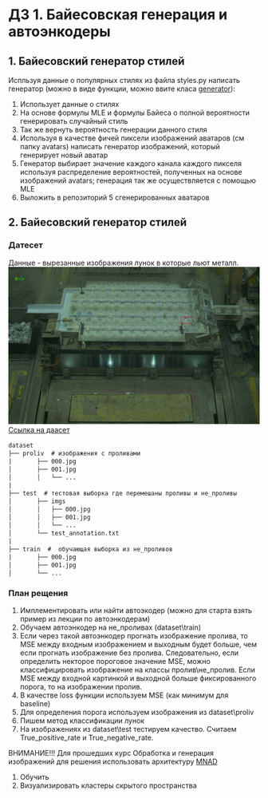 # ДЗ 1. Байесовская генерация и автоэнкодеры

## 1. Байесовский генератор стилей

Испльзуя данные о популярных стилях из файла styles.py написать генератор (можно в виде функции, можно ввите класа [generator](https://wiki.python.org/moin/Generators)):
1. Использует данные о стилях
2. На основе формулы MLE и формулы Байеса о полной вероятности генерировать случайный стиль
3. Так же вернуть вероятность генерации данного стиля
4. Используя в качестве фичей пиксели изображений аватаров (см папку avatars) написать генератор изображений, который генерирует новый аватар
5. Генератор выбирает значение каждого канала каждого пикселя используя распределение вероятностей, полученных на основе изображений avatars; генерация так же осуществляется с помощью MLE
6. Выложить в репозиторий 5 сгенерированных аватаров

## 2. Байесовский генератор стилей

### Датесет

Данные - вырезанные изображения лунок в которые льют металл.
![Пример разливочного стола](imgs/example.jpg)
[Ссылка на даасет](https://drive.google.com/file/d/1DHuQ3DBsgab6NtZIZfAKUHS2rW3-vmtb/view?usp=sharing)

```
dataset
├── proliv  # изображения с проливами
|       ├── 000.jpg
│       ├── 001.jpg
│       │   └── ...
|
├── test  # тестовая выборка где перемешаны проливы и не_проливы
│       ├── imgs
│       │   ├── 000.jpg
│       │   ├── 001.jpg
│       │   └── ...
│       └── test_annotation.txt
|
├── train  #  обучающая выборка из не_проливов
|       ├── 000.jpg
│       ├── 001.jpg
│       └── ...
```

### План рещения

1. Имплементировать или найти автоэкодер (можно для старта взять пример из лекции по автоэнкодерам)
2. Обучаем автоэнкодер на не_проливах (dataset\train)
3. Если через такой автоэнкодер прогнать изображение пролива, то MSE между входным изображением и выходным будет больше, чем если прогнать изображение без пролива. Следовательно, если определить некторое пороговое значение MSE, можно классифицировать изображение на классы пролив\не_пролив. Если MSE между входной картинкой и выходной больше фиксированного порога, то на изображении пролив.
4. В качестве loss функции используем MSE (как минимум для baseline)
5. Для определения порога используем изображения из dataset\proliv
6. Пишем метод классификации лунок
7. На изображениях из dataset\test тестируем качество. Считаем True_positive_rate и True_negative_rate.

ВНИМАНИЕ!!!
Для прошедших курс Обработка и генерация изображений для решения использовать архитектуру [MNAD](https://github.com/cvlab-yonsei/MNAD)
1. Обучить
2. Визуализировать кластеры скрытого пространства
